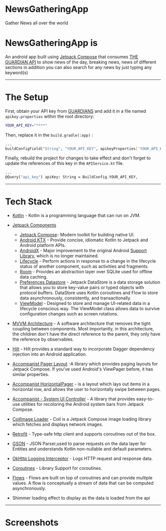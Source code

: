 # NewsGatheringApp
Gather News all over the world

# NewsGatheringApp is
An android app built using [Jetpack Compose](https://developer.android.com/jetpack/compose) that consumes [THE GUARDIAN API](https://open-platform.theguardian.com/documentation) to show news of the day, breaking news, news of different sections in addition you can also search for any news by just typing any keyword(s) 


---
# The Setup 
First, obtain your API key from [GUARDIANS](https://open-platform.theguardian.com/documentation) and add it in a file named `apikey.properties` within the root directory:

```bash
YOUR_API_KEY="****"
```

Then, replace it in the `build.gradle(:app)` :

```bash
...
buildConfigField("String", "YOUR_API_KEY", apikeyProperties['YOUR_API_KEY'])
```

Finally, rebuild the project for changes to take effect and don't forget to update the references of this key in the `APIService.kt` file.

```bash
...
@Query("api_key") apiKey: String = BuildConfig.YOUR_API_KEY,
```



---
# Tech Stack

- [Kotlin](https://kotlinlang.org/) - Kotlin is a programming language that can run on JVM.

- [Jetpack Components](https://developer.android.com/jetpack)
    - [Jetpack Compose](https://developer.android.com/jetpack/compose)- Modern toolkit for building native UI.
    - [Android KTX](https://developer.android.com/kotlin/ktx.html) - Provide concise, idiomatic Kotlin to Jetpack and Android platform APIs.
    - [AndroidX](https://developer.android.com/jetpack/androidx) - Major improvement to the original Android [Support Library](https://developer.android.com/topic/libraries/support-library/index), which is no longer maintained.
    -   [Lifecycle](https://developer.android.com/topic/libraries/architecture/lifecycle) - Perform actions in response to a change in the lifecycle status of another component, such as activities and fragments.
    - [Room](https://developer.android.com/training/data-storage/room) - Provides an abstraction layer over SQLite used for offline data caching.
    - [Preferences Datastore](https://developer.android.com/topic/libraries/architecture/datastore) - Jetpack DataStore is a data storage solution that allows you to store key-value pairs or typed objects with protocol buffers. DataStore uses Kotlin coroutines and Flow to store data asynchronously, consistently, and transactionally.
    - [ViewModel](https://developer.android.com/topic/libraries/architecture/viewmodel) - Designed to store and manage UI-related data in a lifecycle conscious way. The ViewModel class allows data to survive configuration changes such as screen rotations.


- [MVVM Architecture](https://developer.android.com/topic/architecture) - A software architecture that removes the tight coupling between components. Most importantly, in this architecture, the children don't have the direct reference to the parent, they only have the reference by observables.
- [Hilt](https://dagger.dev/hilt/) - Hilt provides a standard way to incorporate Dagger dependency injection into an Android application.
- [Accompanist Pager Layout](https://google.github.io/accompanist/) -A library which provides paging layouts for Jetpack Compose. If you've used Android's ViewPager before, it has similar properties.
- [Accompanist HorizontalPager](https://google.github.io/accompanist/pager/) - is a layout which lays out items in a horizontal row, and allows the user to horizontally swipe between pages.
- [Accompanist - System UI Controller](https://github.com/google/accompanist/blob/main/systemuicontroller) - A library that provides easy-to-use utilities for recoloring the Android system bars from Jetpack Compose.
- [CoilImage Loader](https://coil-kt.github.io/coil/getting_started/) - Coil is a Jetpack Compose image loading library which fetches and displays network images.
- [Retrofit](https://square.github.io/retrofit/) - Type-safe http client 
and supports coroutines out of the box.
- [GSON](https://github.com/square/gson) - JSON Parser,used to parse 
requests on the data layer for Entities and understands Kotlin non-nullable 
and default parameters.
- [OkHttp Logging Interceptor](https://github.com/square/okhttp/blob/master/okhttp-logging-interceptor/README.md) - Logs HTTP request and response data.
- [Coroutines](https://github.com/Kotlin/kotlinx.coroutines) - Library Support for coroutines.
- [Flows](https://developer.android.com/kotlin/flow) - Flows are built on top of coroutines and can provide multiple values. A flow is conceptually a stream of data that can be computed asynchronously.
- Shimmer loading effect to display as the data is loaded from the api

---
# Screenshots
